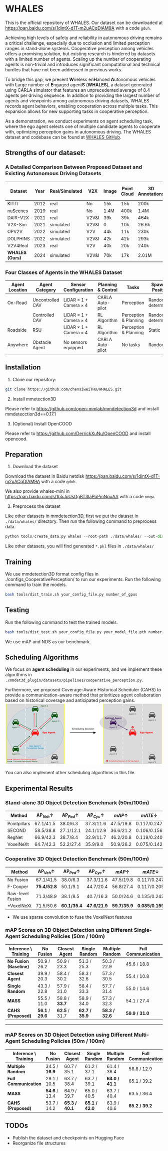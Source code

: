 # WHALES
This is the official repository of WHALES. Our dataset can be downloaded at https://pan.baidu.com/s/1dintX-d1T-m2uACqDlAM9A with a code `gduh`.

Achieving high levels of safety and reliability in autonomous driving remains a critical challenge, especially due to occlusion and limited perception ranges in stand-alone systems. Cooperative perception among vehicles offers a promising solution, but existing research is hindered by datasets with a limited number of agents. Scaling up the number of cooperating agents is non-trivial and introduces significant computational and technical hurdles that have not been addressed in previous works.

To bridge this gap, we present **W**ireless en**H**anced **A**utonomous vehicles with **L**arge number of **E**ngaged agent**S** (**WHALES**), a dataset generated using CARLA simulator that features an unprecedented average of 8.4 agents per driving sequence. In addition to providing the largest number of agents and viewpoints among autonomous driving datasets, WHALES records agent behaviors, enabling cooperation across multiple tasks. This expansion allows for new supporting tasks in cooperative perception.

As a demonstration, we conduct experiments on agent scheduling task, where the ego agent selects one of multiple candidate agents to cooperate with, optimizing perception gains in autonomous driving. The WHALES dataset and codebase can be found at [WHALES GitHub](https://github.com/chensiweiTHU/WHALES).

## Strengths of our dataset:
### A Detailed Comparison Between Proposed Dataset and Existing Autonomous Driving Datasets

| Dataset | Year | Real/Simulated | V2X | Image | Point Cloud | 3D Annotations | Classes | Average No. of Agents |
|---------|------|-----------------|-----|-------|-------------|---------------|---------|-----------------------|
| KITTI | 2012 | real | No | 15k | 15k | 200k | 8 | 1|
| nuScenes | 2019 | real | No | 1.4M | 400k | 1.4M | 23 | 1| 
| DAIR-V2X | 2021 | real | V2V&I | 39k | 39k | 464k | 10 | 2|
| V2X-Sim | 2021 | simulated | V2V&I | 0 | 10k | 26.6k | 2 | 2|
| OPV2V | 2022 | simulated | V2V | 44k | 11k | 230k | 1 | 3|
| DOLPHINS | 2022 | simulated | V2V&I | 42k | 42k | 293k | 3 | 3|
| V2V4Real | 2023 | real | V2V | 40k | 20k | 240k | 5 | 2|
| **WHALES (Ours)** | 2024 | simulated | V2V&I | 70k | 17k | 2.01M | 3 | 8.4|

### Four Classes of Agents in the WHALES Dataset

| Agent Location | Agent Category | Sensor Configuration | Planning & Control | Tasks | Spawning Positions |
|-----------------|----------------|---------------------|---------------------|-------|---------------------|
| On-Road          | Uncontrolled CAV | LiDAR × 1 + Camera × 4 | CARLA Auto-pilot | Perception | Random, deterministic |
|                 | Controlled CAV | LiDAR × 1 + Camera × 4 | RL Algorithm | Perception & Planning | Random, deterministic |
| Roadside         | RSU            | LiDAR × 1 + Camera × 4 | RL Algorithm | Perception & Planning | Static |
| Anywhere         | Obstacle Agent  | No sensors equipped  | CARLA Auto-pilot | No tasks | Random |

## Installation

1. Clone our repository:

```bash
git clone https://github.com/chensiweiTHU/WHALES.git
```

2. Install mmetection3D

Please refer to https://github.com/open-mmlab/mmdetection3d and install mmdetecction3d==0.17.1

3. (Optional) Install OpenCOOD

Please refer to https://github.com/DerrickXuNu/OpenCOOD and install opencood.

## Preparation
1. Download the dataset

Download the dataset in Baidu netdisk https://pan.baidu.com/s/1dintX-d1T-m2uACqDlAM9A with a code `gduh`.

We also provide whales-mini in https://pan.baidu.com/s/1b5JuUsGgBT3IaPoPmNpuAA with a code `nnqw`.
 
3. Preprocess the dataset

Like other datasets in mmdetection3D, first we put the dataset in `./data/whales/` directory.
Then run the following command to preprocess data.

```python
python tools/create_data.py whales --root-path ./data/whales/ --out-dir ./data/whales/ --extra-tag whales
```

Like other datasets, you will find generated `*.pkl` files in `./data/whales/`

## Training

We use mmdetection3D format config files in ./configs_CooperativePerception/ to run our experiments. Run the following command to train the models.

```bash
bash tools/dist_train.sh your_config_file.py number_of_gpus
```
## Testing 

 Run the following command to test the trained models.

```bash
bash tools/dist_test.sh your_config_file.py your_model_file.pth number_of_gpus --eval bbox
```

We use mAP and NDS as our benchmark.

## Scheduling Algorithms

We focus on **agent scheduling** in our experiments, and we implement these algorithms in `./mmdet3d_plugin/datasets/pipelines/cooperative_perception.py`. 

Furthermore, we proposed Coverage-Aware Historical Scheduler (CAHS) to provide a communication-aware method that prioritizes agent collaboration based on historical coverage and anticipated perception gains. ![CAHS overview](imgs/overview.svg)

You can also implement other scheduling algorithms in this file.


## Experimental Results

### Stand-alone 3D Object Detection Benchmark (50m/100m)

| Method | $\text{AP}_{Veh}\uparrow$ | $\text{AP}_{Ped}\uparrow$ | $\text{AP}_{Cyc}\uparrow$ | $mAP\uparrow$ | $mATE\downarrow$ | $mASE\downarrow$ | $mAOE\downarrow$ | $mAVE\downarrow$ | $NDS\uparrow$ |
|---------|--------------------------|--------------------------|--------------------------|----------------|-------------------|-------------------|-------------------|-------------------|--------------|
| Pointpillars | 67.1/41.5 | 38.0/6.3 | 37.3/11.6 | 47.5/19.8 | 0.117/0.247 | 0.876/0.880 | 1.069/1.126 | 1.260/1.625 | 33.8/18.6 |
| SECOND | 58.5/38.8 | 27.1/12.1 | 24.1/12.9 | 36.6/21.2 | 0.106/0.156 | 0.875/0.878 | 1.748/1.729 | 1.005/1.256 | 28.5/20.3 |
| RegNet | 66.9/42.3 | 38.7/8.4 | 32.9/11.7 | 46.2/20.8 | 0.119/0.240 | 0.874/0.881 | 1.079/1.158 | 1.231/1.421 | 33.2/19.2 |
| VoxelNeXt | 64.7/42.3 | 52.2/27.4 | 35.9/9.0 | 50.9/26.2 | 0.075/0.142 | 0.877/0.877 | 1.212/1.147 | 1.133/1.348 | 36.0/22.9 |

### Cooperative 3D Object Detection Benchmark (50m/100m)
| Method | $\text{AP}_{Veh}\uparrow$ | $\text{AP}_{Ped}\uparrow$ | $\text{AP}_{Cyc}\uparrow$ | $mAP\uparrow$ | $mATE\downarrow$ | $mASE\downarrow$ | $mAOE\downarrow$ | $mAVE\downarrow$ | $NDS\uparrow$ |
|---------|--------------------------|--------------------------|--------------------------|----------------|-------------------|-------------------|-------------------|-------------------|--------------|
| No Fusion | 67.1/41.5 | 38.0/6.3 | 37.3/11.6 | 47.5/19.8 | 0.117/0.247 | 0.876/0.880 | 1.069/1.126 | 1.260/1.625 | 33.8/18.6 |
| F-Cooper | **75.4/52.8** | 50.1/9.1 | 44.7/20.4 | 56.8/27.4 | 0.117/0.205 | **0.874/0.879** | 1.074/1.206 | 1.358/1.449 | 38.5/22.9 |
| Raw-level Fusion | 71.3/48.9 | 38.1/8.5 | 40.7/16.3 | 50.0/24.6 | 0.135/0.242 | 0.875/0.882 | **1.062/1.242** | 1.308/1.469 | 34.9/21.1 |
| *VoxelNeXt | 71.5/50.6 | **60.1/35.4** | **47.6/21.9** | **59.7/35.9** | **0.085/0.159** | 0.877/0.878 | 1.070/1.204 | 1.262/1.463 | **40.2/27.6** |

* We use sparse convolution to fuse the VoxelNext features

### mAP Scores on 3D Object Detection using Different **Single-Agent Scheduling** Policies (50m / 100m)

| Inference \\ Training | No Fusion | Closest Agent | Single Random | Multiple Random | Full Communication |
|------------------------|-----------|---------------|---------------|-----------------|--------------------|
| **No Fusion (Baseline)** | 50.9 / 26.2 | 50.9 / 23.3 | 51.3 / 25.3 | 50.3 / 22.9 | 45.6 / 18.8 |
| **Closest Agent** | 39.9 / 20.3 | 58.4 / 30.2 | 58.3 / 32.6 | 57.3 / 30.5 | 55.4 / 10.8 |
| **Single Random** | 43.3 / 22.8 | 57.9 / 31.0 | 58.4 / 33.3 | 57.7 / 31.4 | 55.0 / 14.6 |
| **MASS** | 55.5 / 11.0 | 58.8 / **33.7** | 58.9 / 34.0 | 57.3 / 32.3 | 54.1 / 27.4 |
| **CAHS (Proposed)** | **56.1** / **29.6** | **62.5** / 31.7 | **62.7 / 35.9** | **58.3 / 32.6** | **59.9 / 31.0** |

---

### mAP Scores on 3D Object Detection using Different **Multi-Agent Scheduling** Policies (50m / 100m)

| Inference \\ Training | No Fusion | Closest Agent | Single Random | Multiple Random | Full Communication |
|------------------------|-----------|---------------|---------------|-----------------|--------------------|
| **Multiple Random** | 34.5 / **16.9** | 60.7 / 35.1 | 61.2 / 37.1 | 61.4 / 36.4 | 58.8 / 12.9 |
| **Full Communication** | 29.1 / 10.5 | 63.7 / 38.4 | 63.7 / 39.1 | **64.0 / 41.1** | 65.1 / 39.2 |
| **MASS** | **54.6** / 13.4 | 64.9 / 39.7 | 65.0 / 40.5 | 63.7 / 40.4 | 63.5 / 36.4 |
| **CAHS (Proposed)** | 53.7 / 14.2 | **65.3 / 40.1** | **65.1 / 42.0** | 63.9 / 40.6 | **65.2 / 39.2** |

## TODOs
- Publish the dataset and checkpoints on Hugging Face
- Reorganize file structures

